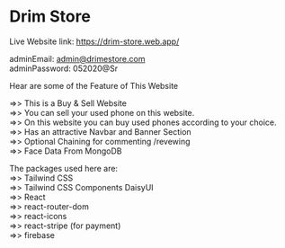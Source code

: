 # Drim Store

Live Website link: https://drim-store.web.app/<br>

adminEmail: admin@drimestore.com<br>
adminPassword: 052020@Sr<br>

Hear are some of the  Feature of This Website<br/>

  =>> This is a Buy & Sell Website<br/>
  =>> You can sell your used phone on this website.<br>
  =>> On this website you can buy used phones according to your choice.<br>
  =>> Has an attractive Navbar and Banner Section<br/>
  =>> Optional Chaining for commenting /revewing<br/>
  =>> Face Data From MongoDB<br/>

The packages used here are:<br/>
   =>> Tailwind CSS<br/>
   =>> Tailwind CSS Components DaisyUI<br/>
   =>> React<br/>
   =>> react-router-dom<br/>
   =>> react-icons<br/>
   =>> react-stripe (for payment)<br/>
   =>> firebase<br/>